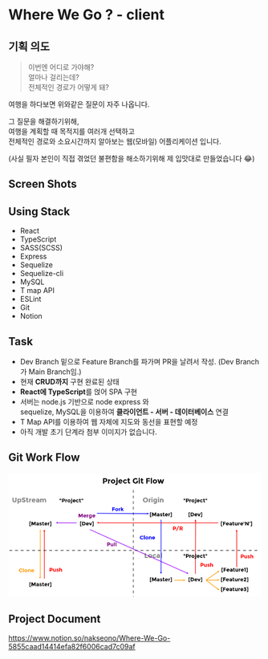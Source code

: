 # Where We Go ? - client

## 기획 의도

> 이번엔 어디로 가야해? <br> 얼마나 걸리는데? <br> 전체적인 경로가 어떻게 돼?<br>

여행을 하다보면 위와같은 질문이 자주 나옵니다.

그 질문을 해결하기위해, <br>
여행을 계획할 때 목적지를 여러개 선택하고 <br>
전체적인 경로와 소요시간까지 알아보는 웹(모바일) 어플리케이션 입니다.

(사실 필자 본인이 직접 겪었던 불편함을 해소하기위해 제 입맛대로 만들었습니다 😂)

## Screen Shots

## Using Stack

- React
- TypeScript
- SASS(SCSS)
- Express
- Sequelize
- Sequelize-cli
- MySQL
- T map API
- ESLint
- Git
- Notion

## Task

- Dev Branch 밑으로 Feature Branch를 파가며 PR을 날려서 작성. (Dev Branch가 Main Branch임.)
- 현재 **CRUD까지** 구현 완료된 상태
- **React에 TypeScript**를 얹어 SPA 구현
- 서버는 node.js 기반으로 node express 와 <br> sequelize, MySQL을 이용하여 **클라이언트 - 서버 - 데이터베이스** 연결
- T Map API를 이용하여 웹 자체에 지도와 동선을 표현할 예정
- 아직 개발 초기 단계라 첨부 이미지가 없습니다.

## Git Work Flow

![gitWorkFlow](/gitWorkFlow.png)

## Project Document

https://www.notion.so/nakseono/Where-We-Go-5855caad14414efa82f6006cad7c09af
